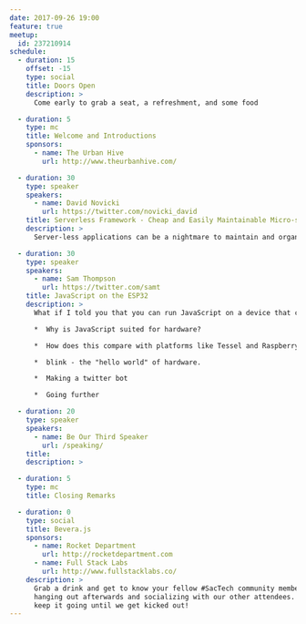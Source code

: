 ```yaml
---
date: 2017-09-26 19:00
feature: true
meetup:
  id: 237210914
schedule:
  - duration: 15
    offset: -15
    type: social
    title: Doors Open
    description: >
      Come early to grab a seat, a refreshment, and some food

  - duration: 5
    type: mc
    title: Welcome and Introductions
    sponsors:
      - name: The Urban Hive
        url: http://www.theurbanhive.com/

  - duration: 30
    type: speaker
    speakers:
      - name: David Novicki
        url: https://twitter.com/novicki_david
    title: Serverless Framework - Cheap and Easily Maintainable Micro-services on AWS
    description: >
      Server-less applications can be a nightmare to maintain and organize. Serverless framework does all the heavy lifting so that you can have a server-less micro-service up and running in less than 5 minutes. David Novicki will show you the ins and outs of this awesome tool and make the tricky parts of server-less architecture obsolete!

  - duration: 30
    type: speaker
    speakers:
      - name: Sam Thompson
        url: https://twitter.com/samt
    title: JavaScript on the ESP32
    description: >
      What if I told you that you can run JavaScript on a device that costs less than $15. We will explore the fantastic world of JavaScript on hardware using Espruino, an embedded javascript interpreter for microcontrollers.

      *  Why is JavaScript suited for hardware?

      *  How does this compare with platforms like Tessel and Raspberry Pi?

      *  blink - the "hello world" of hardware.

      *  Making a twitter bot

      *  Going further

  - duration: 20
    type: speaker
    speakers:
      - name: Be Our Third Speaker
        url: /speaking/
    title:
    description: >

  - duration: 5
    type: mc
    title: Closing Remarks

  - duration: 0
    type: social
    title: Bevera.js
    sponsors:
      - name: Rocket Department
        url: http://rocketdepartment.com
      - name: Full Stack Labs
        url: http://www.fullstacklabs.co/
    description: >
      Grab a drink and get to know your fellow #SacTech community members by
      hanging out afterwards and socializing with our other attendees. We'll
      keep it going until we get kicked out!
---
```

